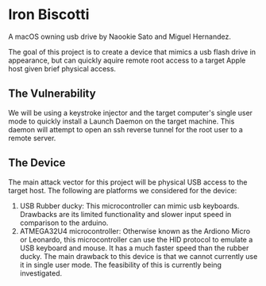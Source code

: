 # Iron Biscotti

A macOS owning usb drive by Naookie Sato and Miguel Hernandez.

The goal of this project is to create a device that mimics a usb flash drive in appearance,
but can quickly aquire remote root access to a target Apple host given brief physical access.

## The Vulnerability

We will be using a keystroke injector and the target computer's single user mode to quickly install a
Launch Daemon on the target machine. This daemon will attempt to open an ssh reverse tunnel
for the root user to a remote server.

## The Device

The main attack vector for this project will be physical USB access to the target host.
The following are platforms we considered for the device:  
1. USB Rubber ducky: This microcontroller can mimic usb keyboards.
Drawbacks are its limited functionality and slower input speed in comparison to the arduino.
2. ATMEGA32U4 microcontroller: Otherwise known as the Ardiono Micro or Leonardo, this microcontroller can
use the HID protocol to emulate a USB keyboard and mouse. It has a much faster speed than the rubber ducky.
The main drawback to this device is that we cannot currently use it in single user mode. The feasibility of this
is currently being investigated.
